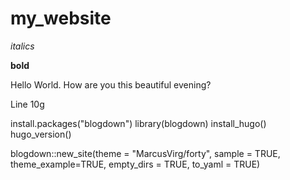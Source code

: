 # my_website

*italics*

**bold**


Hello World. How are you this beautiful evening?

Line 10g

install.packages("blogdown")
library(blogdown)
install_hugo()
hugo_version()

blogdown::new_site(theme = "MarcusVirg/forty", sample = TRUE, 
theme_example=TRUE, 
empty_dirs = TRUE, 
to_yaml = TRUE)

